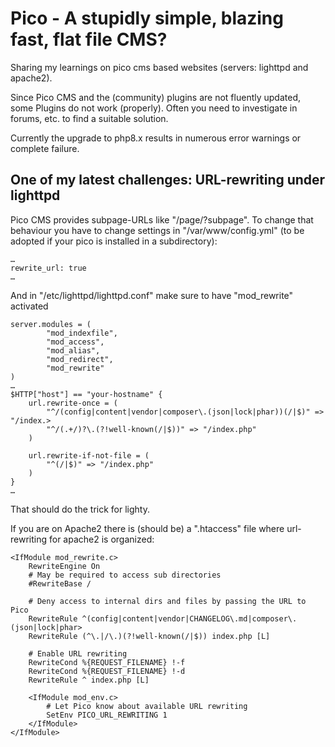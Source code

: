 # Pico - A stupidly simple, blazing fast, flat file CMS?
Sharing my learnings on pico cms based websites (servers: lighttpd and apache2).

Since Pico CMS and the (community) plugins are not fluently updated, some Plugins do not work (properly).
Often you need to investigate in forums, etc. to find a suitable solution.

Currently the upgrade to php8.x results in numerous error warnings or complete failure.

## One of my latest challenges: URL-rewriting under lighttpd

Pico CMS provides subpage-URLs like "/page/?subpage". To change that behaviour you have to change settings in  "/var/www/config.yml" (to be adopted if your pico is installed in a subdirectory):

```
…
rewrite_url: true
…
```

And in "/etc/lighttpd/lighttpd.conf" make sure to have "mod_rewrite" activated

```
server.modules = (
        "mod_indexfile",
        "mod_access",
        "mod_alias",
        "mod_redirect",
        "mod_rewrite"
)
…
$HTTP["host"] == "your-hostname" {
    url.rewrite-once = (
        "^/(config|content|vendor|composer\.(json|lock|phar))(/|$)" => "/index.>
        "^/(.+/)?\.(?!well-known(/|$))" => "/index.php"
    )

    url.rewrite-if-not-file = (
        "^(/|$)" => "/index.php"
    )
}
…
```

That should do the trick for lighty.

If you are on Apache2 there is (should be) a ".htaccess" file where url-rewriting for apache2 is organized:

```
<IfModule mod_rewrite.c>
    RewriteEngine On
    # May be required to access sub directories
    #RewriteBase /

    # Deny access to internal dirs and files by passing the URL to Pico
    RewriteRule ^(config|content|vendor|CHANGELOG\.md|composer\.(json|lock|phar>
    RewriteRule (^\.|/\.)(?!well-known(/|$)) index.php [L]

    # Enable URL rewriting
    RewriteCond %{REQUEST_FILENAME} !-f
    RewriteCond %{REQUEST_FILENAME} !-d
    RewriteRule ^ index.php [L]

    <IfModule mod_env.c>
        # Let Pico know about available URL rewriting
        SetEnv PICO_URL_REWRITING 1
    </IfModule>
</IfModule>
```




